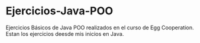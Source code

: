 # Ejercicios-Java-POO
Ejercicios Básicos de Java POO realizados en el curso de Egg Cooperation. 
Estan los ejercicios deesde mis inicios en Java.

